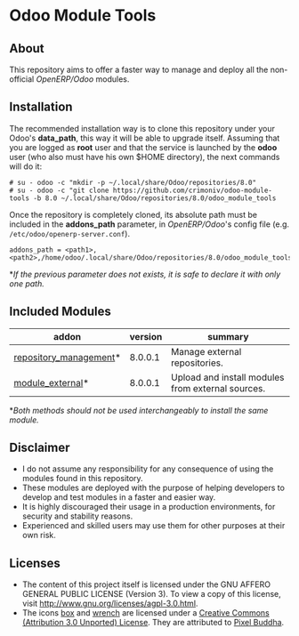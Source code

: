 Odoo Module Tools
=================

About
-----

This repository aims to offer a faster way to manage and deploy all the non-official *OpenERP/Odoo* modules.


Installation
------------

The recommended installation way is to clone this repository under your Odoo's **data_path**, this way it will be able to upgrade itself. Assuming that you are logged as **root** user and that the service is launched by the **odoo** user (who also must have his own $HOME directory), the next commands will do it:

```
# su - odoo -c "mkdir -p ~/.local/share/Odoo/repositories/8.0"
# su - odoo -c "git clone https://github.com/crimoniv/odoo-module-tools -b 8.0 ~/.local/share/Odoo/repositories/8.0/odoo_module_tools
```

Once the repository is completely cloned, its absolute path must be included in the **addons_path** parameter, in *OpenERP/Odoo*'s config file (e.g. `/etc/odoo/openerp-server.conf`).

```
addons_path = <path1>,<path2>,/home/odoo/.local/share/Odoo/repositories/8.0/odoo_module_tools
```

\**If the previous parameter does not exists, it is safe to declare it with only one path.*


Included Modules
----------------

addon | version | summary
--- | --- | ---
[repository_management](repository_management/)* | 8.0.0.1 | Manage external repositories.
[module_external](module_external/)* | 8.0.0.1 | Upload and install modules from external sources.

\**Both methods should not be used interchangeably to install the same module.*


Disclaimer
----------

* I do not assume any responsibility for any consequence of using the modules found in this repository.
* These modules are deployed with the purpose of helping developers to develop and test modules in a faster and easier way.
* It is highly discouraged their usage in a production environments, for security and stability reasons.
* Experienced and skilled users may use them for other purposes at their own risk.

Licenses
--------

* The content of this project itself is licensed under the GNU AFFERO GENERAL PUBLIC LICENSE (Version 3). To view a copy of this license, visit http://www.gnu.org/licenses/agpl-3.0.html.
* The icons [box] and [wrench] are licensed under a [Creative Commons (Attribution 3.0 Unported) License]. They are attributed to [Pixel Buddha].

[box]: https://www.iconfinder.com/icons/289621/archive_box_bundle_cargo_delivery_package_products_icon#size=128
[wrench]: https://www.iconfinder.com/icons/416405/service_setting_tool_tools_work_wrench_icon#size=128
[Creative Commons (Attribution 3.0 Unported) License]: http://creativecommons.org/licenses/by/3.0/
[Pixel Buddha]: https://www.iconfinder.com/PixelBuddha
